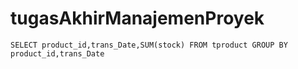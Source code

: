 # tugasAkhirManajemenProyek

```
SELECT product_id,trans_Date,SUM(stock) FROM tproduct GROUP BY product_id,trans_Date
```
